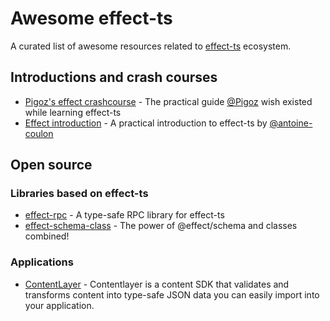 # Awesome effect-ts

A curated list of awesome resources related to [effect-ts](https://www.effect.website/) ecosystem.

## Introductions and crash courses

- [Pigoz's effect crashcourse](https://github.com/pigoz/effect-crashcourse) - The practical guide [@Pigoz](https://twitter.com/pigoz) wish existed while learning effect-ts
- [Effect introduction](https://github.com/antoine-coulon/effect-introduction) - A practical introduction to effect-ts by [@antoine-coulon](https://twitter.com/c9antoine)

## Open source

### Libraries based on effect-ts

- [effect-rpc](https://github.com/tim-smart/effect-rpc) - A type-safe RPC library for effect-ts
- [effect-schema-class](https://github.com/tim-smart/effect-schema-class) - The power of @effect/schema and classes combined!

### Applications

- [ContentLayer](https://github.com/contentlayerdev/contentlayer) - Contentlayer is a content SDK that validates and transforms content into type-safe JSON data you can easily import into your application.
